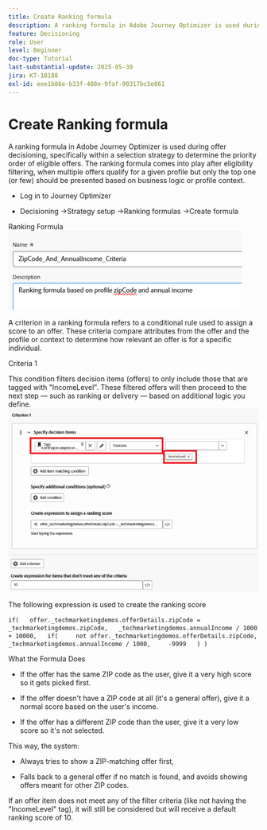```yaml
---
title: Create Ranking formula
description: A ranking formula in Adobe Journey Optimizer is used during offer decisioning, specifically within a selection strategy to determine the priority order of eligible offers.
feature: Decisioning
role: User
level: Beginner
doc-type: Tutorial
last-substantial-update: 2025-05-30
jira: KT-18188
exl-id: eee1b86e-b33f-408e-9faf-90317bc5e861
---
```

# Create Ranking formula

A ranking formula in Adobe Journey Optimizer is used during offer decisioning, specifically within a selection strategy to determine the priority order of eligible offers. The ranking formula comes into play after eligibility filtering, when multiple offers qualify for a given profile but only the top one (or few) should be presented based on business logic or profile context.

*   Log in to Journey Optimizer

*   Decisioning ->Strategy setup ->Ranking formulas ->Create formula

Ranking Formula 
![name_description](assets/formuala-ranking.png)

A criterion in a ranking formula refers to a conditional rule used to assign a score to an offer. These criteria compare attributes from the offer and the profile or context to determine how relevant an offer is for a specific individual.



Criteria 1

This condition filters decision items (offers) to only include those that are tagged with "IncomeLevel".
These filtered offers will then proceed to the next step — such as ranking or delivery — based on additional logic you define.
![criteria_one](assetS/income-related-formual.png)


The following expression is used to create the ranking score
``` pql
if(   offer._techmarketingdemos.offerDetails.zipCode = _techmarketingdemos.zipCode,   _techmarketingdemos.annualIncome / 1000 + 10000,   if(     not offer._techmarketingdemos.offerDetails.zipCode,     _techmarketingdemos.annualIncome / 1000,     -9999   ) )

```

What the Formula Does

* If the offer has the same ZIP code as the user, give it a very high score so it gets picked first.

* If the offer doesn't have a ZIP code at all (it's a general offer), give it a normal score based on the user's income.

* If the offer has a different ZIP code than the user, give it a very low score so it's not selected.

This way, the system:

* Always tries to show a ZIP-matching offer first,

* Falls back to a general offer if no match is found, and avoids showing offers meant for other ZIP codes.


If an offer item does not meet any of the filter criteria (like not having the "IncomeLevel" tag), it will still be considered but will receive a default ranking score of 10.




